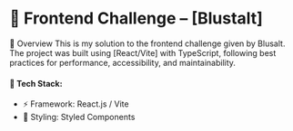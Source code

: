 # 📌 Frontend Challenge – [Blustalt]


🚀 Overview
This is my solution to the frontend challenge given by Blusalt. The project was built using [React/Vite] with TypeScript, following best practices for performance, accessibility, and maintainability.

#### 🔹 Tech Stack:

- ⚡ Framework: React.js / Vite
- 🎨 Styling: Styled Components
